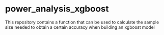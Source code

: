 # power_analysis_xgboost
This repository contains a function that can be used to calculate the sample size needed to obtain a certain accuracy when building an xgboost model 
